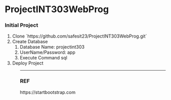 # ProjectINT303WebProg
<h3>Initial Project</h3>
<ol>
  <li>Clone `https://github.com/safesit23/ProjectINT303WebProg.git` </li>
  <li>Create Database
    <ol>
      <li>Database Name: projectint303</li>
      <li>UserName/Password: app</li>
      <li>Execute Command sql</li>
    </ol>
  <li>Deploy Project</li>
<ol>

<hr>
<h3>REF</h3>
https://startbootstrap.com

